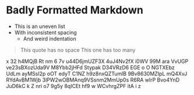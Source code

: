 #  Badly  Formatted  Markdown    

*  This is an uneven list
* With inconsistent spacing
   *    And weird indentation

>This quote has no space
>   This one has too many

x 32 h4MQjB Rt nm 6 7v u44D6jmUZF3X 4uJ4Nv2fX   i0WV 99M ara VvUGP  ve23sBXozUda9V M8Ybb2jHFd  Stypak D34VRzD6 EGE
o   O NGTXEbz UdLm ayMSsI2p oOT edyT C1NZ h9z8nxQZTumlB 9Bv8630MZIpL mQ4XvJ RYdAvBM1Wjb 3lPW2wOBMAnq9VSsnm2MmUp0s R6RA wlrP Bvo4YnD JuD6kC k Z nri o7 9g5y 8qICEt hf9 w WCvhrgZPF itA i z
